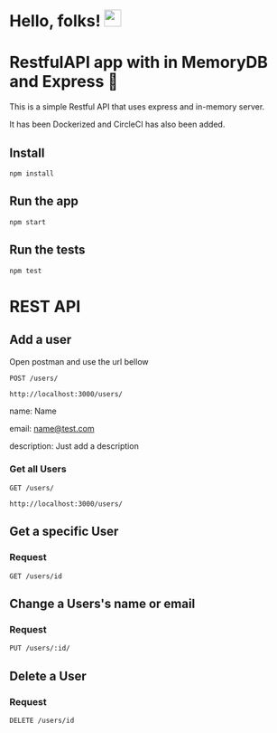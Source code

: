 
# Hello, folks! <img src="https://raw.githubusercontent.com/MartinHeinz/MartinHeinz/master/wave.gif" width="30px">

# RestfulAPI app with in MemoryDB and Express :rocket:

This is a simple Restful API that uses express and in-memory server.

It has been Dockerized and CircleCI has also been added.

## Install

    npm install

## Run the app

    npm start

## Run the tests

    npm test

# REST API

## Add a user
Open postman  and use the url bellow

`POST /users/`

    http://localhost:3000/users/

name: Name

email: name@test.com

description: Just add a description

### Get all Users

`GET /users/`

    http://localhost:3000/users/

## Get a specific User

### Request

`GET /users/id`

## Change a Users's name or email
### Request

`PUT /users/:id/`

## Delete a User

### Request

`DELETE /users/id`


